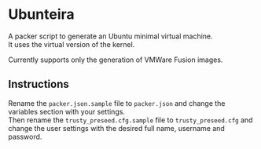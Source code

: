 # Ubunteira

A packer script to generate an Ubuntu minimal virtual machine.  
It uses the virtual version of the kernel.

Currently supports only the generation of VMWare Fusion images.

## Instructions

Rename the `packer.json.sample` file to `packer.json` and change the variables section with your settings.  
Then rename the `trusty_preseed.cfg.sample` file to `trusty_preseed.cfg` and change the user settings with the desired full name, username and password.
